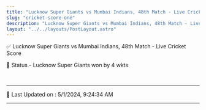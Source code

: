 ```yaml
---
title: "Lucknow Super Giants vs Mumbai Indians, 48th Match - Live Cricket Score"
slug: "cricket-score-one"
description: "Lucknow Super Giants vs Mumbai Indians, 48th Match - Live Cricket Score - Lucknow Super Giants won by 4 wkts."
layout: "../../layouts/PostLayout.astro"
--- 
```


✅ Lucknow Super Giants vs Mumbai Indians, 48th Match - Live Cricket Score

📑 Status - Lucknow Super Giants won by 4 wkts

<br />

***

📝 Last Updated on : 5/1/2024, 9:24:34 AM

***

